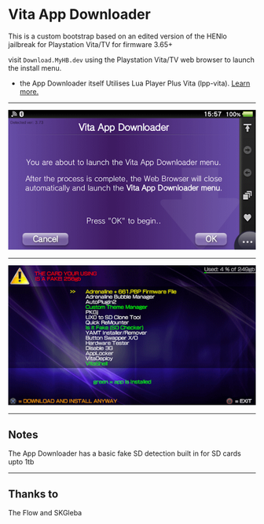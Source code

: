 # Vita App Downloader
This is a custom bootstrap based on an edited version of the HENlo jailbreak for Playstation Vita/TV for firmware 3.65+

visit ```Download.MyHB.dev``` using the Playstation Vita/TV web browser to launch the install menu.

* the App Downloader itself Utilises Lua Player Plus Vita (lpp-vita). [Learn more.](https://github.com/Rinnegatamante/lpp-vita)
-----

![bootstrap-idle](https://github.com/AntHJ/QuickAppDownloader/blob/main/IMGs/AppDL-1.png)

-----

![pic-browser-idle](https://github.com/AntHJ/QuickAppDownloader/blob/main/IMGs/AppDL-2.png)

-----

## Notes
The App Downloader has a basic fake SD detection  built in for SD cards upto 1tb

-----

## Thanks to
The Flow and SKGleba
